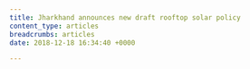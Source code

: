 ```yaml
---
title: Jharkhand announces new draft rooftop solar policy
content_type: articles
breadcrumbs: articles
date: 2018-12-18 16:34:40 +0000

---
```

